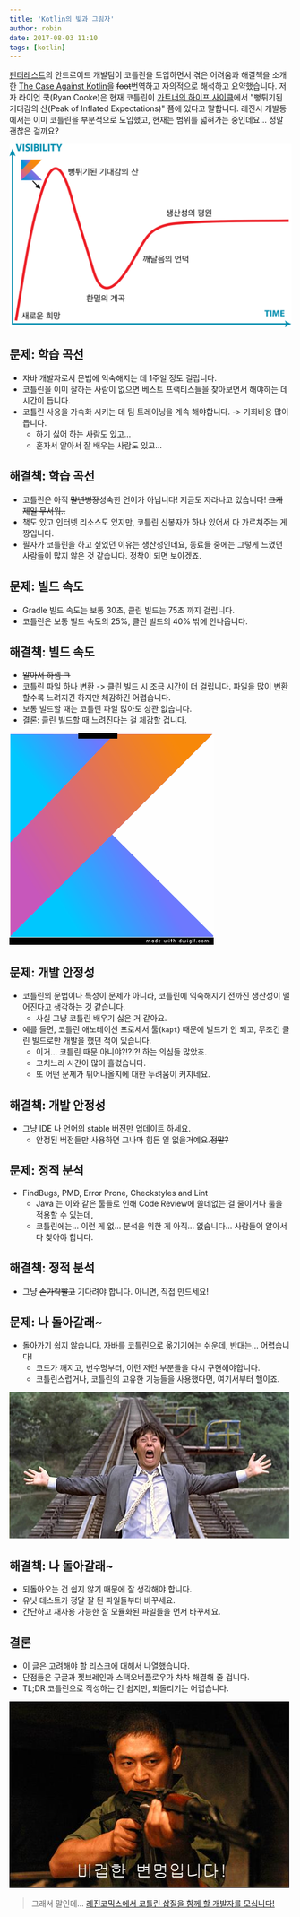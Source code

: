 ```yaml
---
title: 'Kotlin의 빛과 그림자'
author: robin
date: 2017-08-03 11:10
tags: [kotlin]
---
```


[핀터레스트](http://pinterest.com)의 안드로이드 개발팀이 코틀린을 도입하면서 겪은 어려움과 해결책을 소개한
[The Case Against Kotlin](https://medium.com/@Pinterest_Engineering/the-case-against-kotlin-2c574cb87953)을 ~~foot~~번역하고 자의적으로 해석하고 요약했습니다.
저자 라이언 쿡(Ryan Cooke)은 현재 코틀린이 [가트너의 하이프 사이클](https://en.wikipedia.org/wiki/Hype_cycle)에서 "뻥튀기된 기대감의 산(Peak of Inflated Expectations)" 쯤에 있다고 말합니다.
레진시 개발동에서는 이미 코틀린을 부분적으로 도입했고, 현재는 범위를 넓혀가는 중인데요... 정말 괜찮은 걸까요?
<!--more-->

![](/files/2017-08-03-the-case-against-kotlin/kotlin_in_hype_cycle.png)

## 문제: 학습 곡선

* 자바 개발자로서 문법에 익숙해지는 데 1주일 정도 걸립니다.
* 코틀린을 이미 잘하는 사람이 없으면 베스트 프랙티스들을 찾아보면서 해야하는 데 시간이 듭니다.
* 코틀린 사용을 가속화 시키는 데 팀 트레이닝을 계속 해야합니다. -> 기회비용 많이 듭니다.
	* 하기 싫어 하는 사람도 있고...
	* 혼자서 알아서 잘 배우는 사람도 있고...

## 해결책: 학습 곡선

* 코틀린은 아직 ~~말년병장~~성숙한 언어가 아닙니다! 지금도 자라나고 있습니다! ~~그게 제일 무서워..~~
* 책도 있고 인터넷 리소스도 있지만, 코틀린 신봉자가 하나 있어서 다 가르쳐주는 게 짱입니다.
* 필자가 코틀린을 하고 싶었던 이유는 생산성인데요, 동료들 중에는 그렇게 느꼈던 사람들이 많지 않은 것 같습니다. 정착이 되면 보이겠죠.

## 문제: 빌드 속도

* Gradle 빌드 속도는 보통 30초, 클린 빌드는 75초 까지 걸립니다.
* 코틀린은 보통 빌드 속도의 25%, 클린 빌드의 40% 밖에 안나옵니다.

## 해결책: 빌드 속도

* ~~알아서 하셈 ㅋ~~
* 코틀린 파일 하나 변환 -> 클린 빌드 시 조금 시간이 더 걸립니다. 파일을 많이 변환할수록 느려지긴 하지만 체감하긴 어렵습니다.
* 보통 빌드할 때는 코틀린 파일 많아도 상관 없습니다.
* 결론: 클린 빌드할 때 느려진다는 걸 체감할 겁니다.

![](/files/2017-08-03-the-case-against-kotlin/kotlin_deal_with_it.gif)

## 문제: 개발 안정성

* 코틀린의 문법이나 특성이 문제가 아니라, 코틀린에 익숙해지기 전까진 생산성이 떨어진다고 생각하는 것 같습니다.
	* 사실 그냥 코틀린 배우기 싫은 거 같아요.
* 예를 들면, 코틀린 애노테이션 프로세서 툴(`kapt`) 때문에 빌드가 안 되고, 무조건 클린 빌드로만 개발을 했던 적이 있습니다.
	* 이거... 코틀린 때문 아니야?!?!?! 하는 의심들 많았죠.
	* 고치느라 시간이 많이 흘렀습니다.
	* 또 어떤 문제가 튀어나올지에 대한 두려움이 커지네요.

## 해결책: 개발 안정성

* 그냥 IDE 나 언어의 stable 버전만 업데이트 하세요.
	* 안정된 버전들만 사용하면 그나마 힘든 일 없을거예요.~~정말?~~

## 문제: 정적 분석

* FindBugs, PMD, Error Prone, Checkstyles and Lint
	* Java 는 이와 같은 툴들로 인해 Code Review에 쓸데없는 걸 줄이거나 룰을 적용할 수 있는데,
	* 코틀린에는... 이런 게 없... 분석을 위한 게 아직... 없습니다... 사람들이 알아서 다 찾아야 합니다.

## 해결책: 정적 분석

* 그냥 ~~손가락빨고~~ 기다려야 합니다. 아니면, 직접 만드세요!

## 문제: 나 돌아갈래~ 

* 돌아가기 쉽지 않습니다. 자바를 코틀린으로 옮기기에는 쉬운데, 반대는... 어렵습니다!
	* 코드가 깨지고, 변수명부터, 이런 저런 부분들을 다시 구현해야합니다.
	* 코틀린스럽거나, 코틀린의 고유한 기능들을 사용했다면, 여기서부터 헬이죠.

![](/files/2017-08-03-the-case-against-kotlin/seol_in_peppermint_candy.jpg)

## 해결책: 나 돌아갈래~ 

* 되돌아오는 건 쉽지 않기 때문에 잘 생각해야 합니다.
* 유닛 테스트가 정말 잘 된 파일들부터 바꾸세요.
* 간단하고 재사용 가능한 잘 모듈화된 파일들을 먼저 바꾸세요.

## 결론

* 이 글은 고려해야 할 리스크에 대해서 나열했습니다.
* 단점들은 구글과 젯브레인과 스택오버플로우가 차차 해결해 줄 겁니다.
* TL;DR 코틀린으로 작성하는 건 쉽지만, 되돌리기는 어렵습니다.

![](/files/2017-08-03-the-case-against-kotlin/seol_in_silmido.jpg)

> 그래서 말인데... [레진코믹스에서 코틀린 삽질을 함께 할 개발자를 모십니다!](/recruit)

